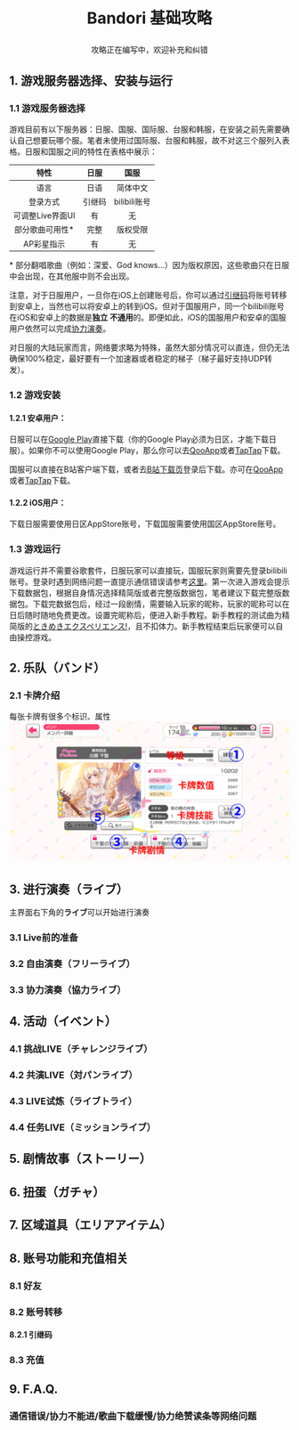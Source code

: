 # <p align="center">Bandori 基础攻略
<p align="center">攻略正在编写中，欢迎补充和纠错
  
## 1. 游戏服务器选择、安装与运行

### 1.1 游戏服务器选择

游戏目前有以下服务器：日服、国服、国际服、台服和韩服，在安装之前先需要确认自己想要玩哪个服。笔者未使用过国际服、台服和韩服，故不对这三个服列入表格。日服和国服之间的特性在表格中展示：

|特性|日服|国服|
|:---:|:---:|:---:|
|语言|日语|简体中文|
|登录方式|引继码|bilibili账号|
|可调整Live界面UI|有|无|
|部分歌曲可用性*|完整|版权受限|
|AP彩星指示|有|无|

\* 部分翻唱歌曲（例如：深爱、God knows...）因为版权原因，这些歌曲只在日服中会出现，在其他服中则不会出现。

注意，对于日服用户，一旦你在iOS上创建账号后，你可以通过[引继码](#821-引继码)将账号转移到安卓上，当然也可以将安卓上的转到iOS。但对于国服用户，同一个bilibili账号在iOS和安卓上的数据是**独立 不通用**的。即便如此，iOS的国服用户和安卓的国服用户依然可以完成[协力演奏](#33-协力演奏協力ライブ)。

对日服的大陆玩家而言，网络要求略为特殊，虽然大部分情况可以直连，但仍无法确保100%稳定，最好要有一个加速器或者稳定的梯子（梯子最好支持UDP转发）。

### 1.2 游戏安装

#### 1.2.1 安卓用户：

日服可以在[Google Play](https://play.google.com/store/apps/details?id=jp.co.craftegg.band)直接下载（你的Google Play必须为日区，才能下载日服）。如果你不可以使用Google Play，那么你可以去[QooApp](https://apps.qoo-app.com/app/4847)或者[TapTap](https://www.tap.io/app/38284)下载。

国服可以直接在B站客户端下载，或者去[B站下载页](https://www.biligame.com/detail/?id=168&sourceFrom=1112&action=1)登录后下载。亦可在[QooApp](https://apps.qoo-app.com/app/7982)或者[TapTap](https://www.tap.io/app/67848)下载。

#### 1.2.2 iOS用户：

下载日服需要使用日区AppStore账号，下载国服需要使用国区AppStore账号。

### 1.3 游戏运行

游戏运行并不需要谷歌套件，日服玩家可以直接玩，国服玩家则需要先登录bilibili账号。登录时遇到网络问题一直提示通信错误请参考[这里](#通信错误协力不能进歌曲下载缓慢协力绝赞读条等网络问题)。第一次进入游戏会提示下载数据包，根据自身情况选择精简版或者完整版数据包，笔者建议下载完整版数据包。下载完数据包后，经过一段剧情，需要输入玩家的昵称，玩家的昵称可以在日后随时随地免费更改。设置完昵称后，便进入新手教程。新手教程的测试曲为精简版的[ときめきエクスペリエンス!](https://zh.moegirl.org/%E5%BF%83%E8%B7%B3%E4%BD%93%E9%AA%8C(%E5%8D%95%E6%9B%B2)#)，且不扣体力。新手教程结束后玩家便可以自由操控游戏。

## 2. 乐队（バンド）

### 2.1 卡牌介绍

每张卡牌有很多个标识、属性![card](img/card.png)

## 3. 进行演奏（ライブ）

主界面右下角的**ライブ**可以开始进行演奏

### 3.1 Live前的准备

### 3.2 自由演奏（フリーライブ）
### 3.3 协力演奏（協力ライブ）

## 4. 活动（イベント）
### 4.1 挑战LIVE（チャレンジライブ）
### 4.2 共演LIVE（対パンライブ）
### 4.3 LIVE试炼（ライブトライ）
### 4.4 任务LIVE（ミッションライブ）

## 5. 剧情故事（ストーリー）

## 6. 扭蛋（ガチャ）

## 7. 区域道具（エリアアイテム）

## 8. 账号功能和充值相关
### 8.1 好友
### 8.2 账号转移
#### 8.2.1 引继码
### 8.3 充值

## 9. F.A.Q.
### 通信错误/协力不能进/歌曲下载缓慢/协力绝赞读条等网络问题
